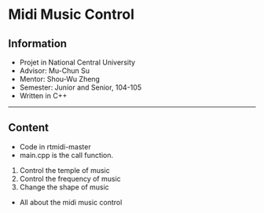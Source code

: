 # Midi Music Control

## Information
* Projet in National Central University
* Advisor: Mu-Chun Su
* Mentor: Shou-Wu Zheng
* Semester: Junior and Senior, 104-105
* Written in C++
---
## Content 
* Code in rtmidi-master
* main.cpp is the call    function.
1. Control the temple of music 
2. Control the frequency of music
3. Change the shape of music

* All about the midi music control